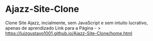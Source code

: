 # Ajazz-Site-Clone
 Clone Site Ajazz, incialmente, sem JavaScript e sem intuito lucrativo, apenas de aprendizado
Link para a Página - > https://luizgustavo1001.github.io/Ajazz-Site-Clone/home.html

